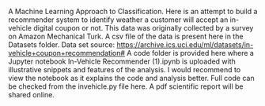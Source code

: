 A Machine Learning Approach to Classification. Here is an attempt to build a recommender system to identify weather a customer will accept an in-vehicle digital coupon or not.
This data was originally collected by a survey on Amazon Mechanical Turk. A csv file of the data is present here in the Datasets folder.
Data set source: https://archive.ics.uci.edu/ml/datasets/in-vehicle+coupon+recommendation#
A code folder is provided here where a Jupyter notebook In-Vehicle Recommender (1).ipynb is uploaded with illustrative snippets and features of the analysis. I would recommend to view the notebook as it explains the code and analysis better.
Full code can be checked from the invehicle.py file here.
A pdf scientific report will be shared online.
